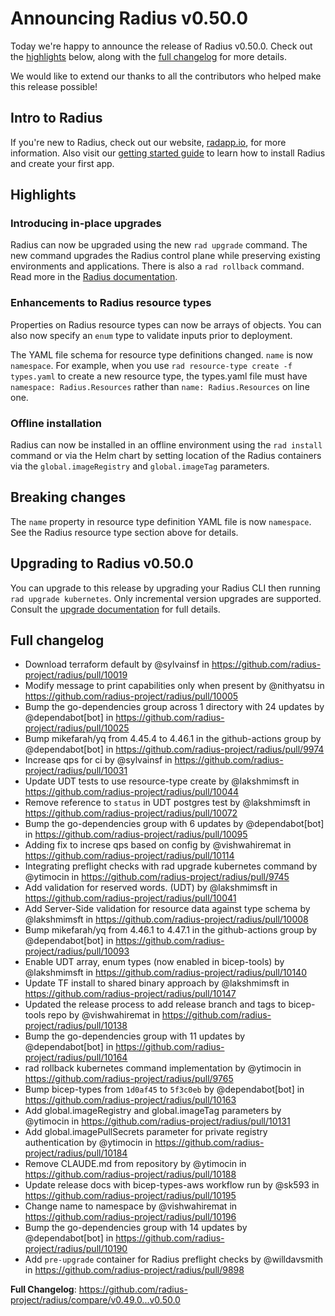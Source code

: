 # Announcing Radius v0.50.0

Today we're happy to announce the release of Radius v0.50.0. Check out the [highlights](#highlights) below, along with the [full changelog](#full-changelog) for more details.

We would like to extend our thanks to all the contributors who helped make this release possible!

## Intro to Radius

If you're new to Radius, check out our website, [radapp.io](https://radapp.io), for more information. Also visit our [getting started guide](https://docs.radapp.io/getting-started/) to learn how to install Radius and create your first app.

## Highlights

### Introducing in-place upgrades

Radius can now be upgraded using the new `rad upgrade` command. The new command upgrades the Radius control plane while preserving existing environments and applications. There is also a `rad rollback` command. Read more in the [Radius documentation](https://docs.radapp.io/guides/operations/kubernetes/kubernetes-upgrade/).

### Enhancements to Radius resource types

Properties on Radius resource types can now be arrays of objects. You can also now specify an `enum` type to validate inputs prior to deployment. 

The YAML file schema for resource type definitions changed. `name` is now `namespace`. For example, when you use `rad resource-type create -f types.yaml` to create a new resource type, the types.yaml file must have `namespace: Radius.Resources` rather than `name: Radius.Resources` on line one.

### Offline installation

Radius can now be installed in an offline environment using the `rad install` command or via the Helm chart by setting location of the Radius containers via the `global.imageRegistry` and `global.imageTag` parameters. 

## Breaking changes

The `name` property in resource type definition YAML file is now `namespace`. See the Radius resource type section above for details.

## Upgrading to Radius v0.50.0

You can upgrade to this release by upgrading your Radius CLI then running `rad upgrade kubernetes`. Only incremental version upgrades are supported. Consult the [upgrade documentation](https://docs.radapp.io/guides/operations/kubernetes/kubernetes-upgrade/) for full details.

## Full changelog

* Download terraform default by @sylvainsf in https://github.com/radius-project/radius/pull/10019
* Modify message to print capabilities only when present by @nithyatsu in https://github.com/radius-project/radius/pull/10005
* Bump the go-dependencies group across 1 directory with 24 updates by @dependabot[bot] in https://github.com/radius-project/radius/pull/10025
* Bump mikefarah/yq from 4.45.4 to 4.46.1 in the github-actions group by @dependabot[bot] in https://github.com/radius-project/radius/pull/9974
* Increase qps for ci by @sylvainsf in https://github.com/radius-project/radius/pull/10031
* Update UDT tests to use resource-type create by @lakshmimsft in https://github.com/radius-project/radius/pull/10044
* Remove reference to `status` in UDT postgres test by @lakshmimsft in https://github.com/radius-project/radius/pull/10072
* Bump the go-dependencies group with 6 updates by @dependabot[bot] in https://github.com/radius-project/radius/pull/10095
* Adding fix to increse qps based on config by @vishwahiremat in https://github.com/radius-project/radius/pull/10114
* Integrating preflight checks with rad upgrade kubernetes command by @ytimocin in https://github.com/radius-project/radius/pull/9745
* Add validation for reserved words. (UDT) by @lakshmimsft in https://github.com/radius-project/radius/pull/10041
* Add Server-Side validation for resource data against type schema by @lakshmimsft in https://github.com/radius-project/radius/pull/10008
* Bump mikefarah/yq from 4.46.1 to 4.47.1 in the github-actions group by @dependabot[bot] in https://github.com/radius-project/radius/pull/10093
* Enable UDT array, enum types (now enabled in bicep-tools) by @lakshmimsft in https://github.com/radius-project/radius/pull/10140
* Update TF install to shared binary approach by @lakshmimsft in https://github.com/radius-project/radius/pull/10147
* Updated the release process to add release branch and tags to bicep-tools repo by @vishwahiremat in https://github.com/radius-project/radius/pull/10138
* Bump the go-dependencies group with 11 updates by @dependabot[bot] in https://github.com/radius-project/radius/pull/10164
* rad rollback kubernetes command implementation by @ytimocin in https://github.com/radius-project/radius/pull/9765
* Bump bicep-types from `1d0af45` to `5f3c0eb` by @dependabot[bot] in https://github.com/radius-project/radius/pull/10163
* Add global.imageRegistry and global.imageTag parameters by @ytimocin in https://github.com/radius-project/radius/pull/10131
* Add global.imagePullSecrets parameter for private registry authentication by @ytimocin in https://github.com/radius-project/radius/pull/10184
* Remove CLAUDE.md from repository by @ytimocin in https://github.com/radius-project/radius/pull/10188
* Update release docs with bicep-types-aws workflow run by @sk593 in https://github.com/radius-project/radius/pull/10195
* Change name to namespace by @vishwahiremat in https://github.com/radius-project/radius/pull/10196
* Bump the go-dependencies group with 14 updates by @dependabot[bot] in https://github.com/radius-project/radius/pull/10190
* Add `pre-upgrade` container for Radius preflight checks by @willdavsmith in https://github.com/radius-project/radius/pull/9898

**Full Changelog**: https://github.com/radius-project/radius/compare/v0.49.0...v0.50.0